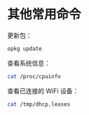 # 其他常用命令

更新包：

```sh
opkg update
```

查看系统信息：

```sh
cat /proc/cpuinfo
```

查看已连接的 WiFi 设备：

```sh
cat /tmp/dhcp.leases
```

